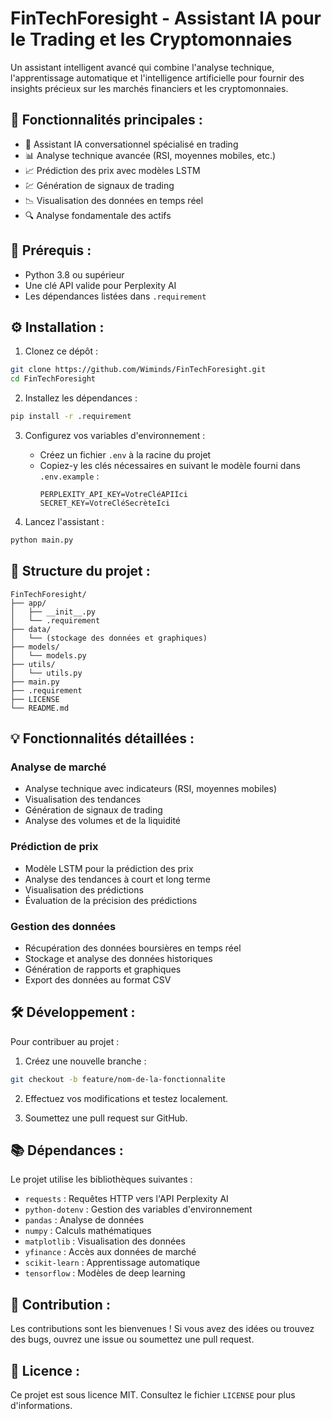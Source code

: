 # FinTechForesight - Assistant IA pour le Trading et les Cryptomonnaies

Un assistant intelligent avancé qui combine l'analyse technique, l'apprentissage automatique et l'intelligence artificielle pour fournir des insights précieux sur les marchés financiers et les cryptomonnaies.

## 🌟 Fonctionnalités principales :
- 🤖 Assistant IA conversationnel spécialisé en trading
- 📊 Analyse technique avancée (RSI, moyennes mobiles, etc.)
- 📈 Prédiction des prix avec modèles LSTM
- 💹 Génération de signaux de trading
- 📉 Visualisation des données en temps réel
- 🔍 Analyse fondamentale des actifs

## 🚀 Prérequis :
- Python 3.8 ou supérieur
- Une clé API valide pour Perplexity AI
- Les dépendances listées dans `.requirement`

## ⚙️ Installation :

1. Clonez ce dépôt :

```bash
git clone https://github.com/Wiminds/FinTechForesight.git
cd FinTechForesight
```

2. Installez les dépendances :

```bash
pip install -r .requirement
```

3. Configurez vos variables d'environnement :

   - Créez un fichier `.env` à la racine du projet
   - Copiez-y les clés nécessaires en suivant le modèle fourni dans `.env.example` :
     ```
     PERPLEXITY_API_KEY=VotreCléAPIIci
     SECRET_KEY=VotreCléSecrèteIci
     ```

4. Lancez l'assistant :

```bash
python main.py
```

## 📁 Structure du projet :
```
FinTechForesight/
├── app/
│   ├── __init__.py
│   └── .requirement
├── data/
│   └── (stockage des données et graphiques)
├── models/
│   └── models.py
├── utils/
│   └── utils.py
├── main.py
├── .requirement
├── LICENSE
└── README.md
```

## 💡 Fonctionnalités détaillées :

### Analyse de marché
- Analyse technique avec indicateurs (RSI, moyennes mobiles)
- Visualisation des tendances
- Génération de signaux de trading
- Analyse des volumes et de la liquidité

### Prédiction de prix
- Modèle LSTM pour la prédiction des prix
- Analyse des tendances à court et long terme
- Visualisation des prédictions
- Évaluation de la précision des prédictions

### Gestion des données
- Récupération des données boursières en temps réel
- Stockage et analyse des données historiques
- Génération de rapports et graphiques
- Export des données au format CSV

## 🛠️ Développement :

Pour contribuer au projet :

1. Créez une nouvelle branche :

```bash
git checkout -b feature/nom-de-la-fonctionnalite
```

2. Effectuez vos modifications et testez localement.

3. Soumettez une pull request sur GitHub.

## 📚 Dépendances :

Le projet utilise les bibliothèques suivantes :

- `requests` : Requêtes HTTP vers l'API Perplexity AI
- `python-dotenv` : Gestion des variables d'environnement
- `pandas` : Analyse de données
- `numpy` : Calculs mathématiques
- `matplotlib` : Visualisation des données
- `yfinance` : Accès aux données de marché
- `scikit-learn` : Apprentissage automatique
- `tensorflow` : Modèles de deep learning

## 🤝 Contribution :

Les contributions sont les bienvenues ! Si vous avez des idées ou trouvez des bugs, ouvrez une issue ou soumettez une pull request.

## 📄 Licence :

Ce projet est sous licence MIT. Consultez le fichier `LICENSE` pour plus d'informations.

